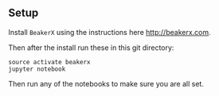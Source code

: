 
## Setup


Install `BeakerX` using the instructions here http://beakerx.com. 

Then after the install run these in this git directory:

```
source activate beakerx
jupyter notebook
```

Then run any of the notebooks to make sure you are all set. 
